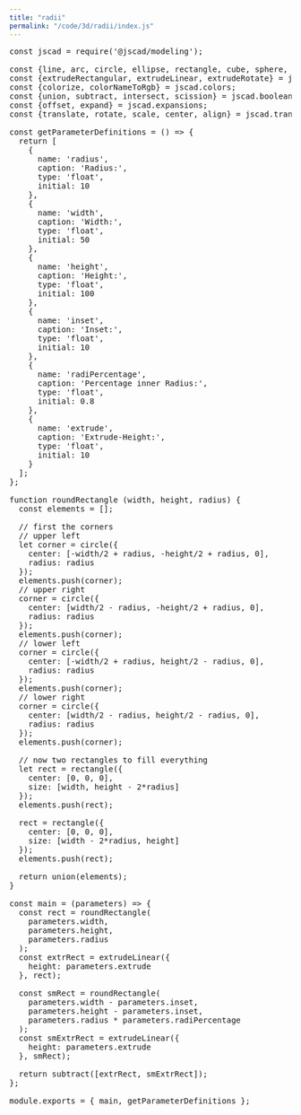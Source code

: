 ```yaml
---
title: "radii"
permalink: "/code/3d/radii/index.js"
---
```

<pre>
const jscad = require('@jscad/modeling');

const {line, arc, circle, ellipse, rectangle, cube, sphere, cylinder, cuboid, roundedCuboid, geodesicSphere, ellipsoid, roundedCylinder, cylinderElliptic, torus, polygon, polyhedron} = jscad.primitives;
const {extrudeRectangular, extrudeLinear, extrudeRotate} = jscad.extrusions;
const {colorize, colorNameToRgb} = jscad.colors;
const {union, subtract, intersect, scission} = jscad.booleans;
const {offset, expand} = jscad.expansions;
const {translate, rotate, scale, center, align} = jscad.transforms;

const getParameterDefinitions = () => {
  return [
    {
      name: 'radius',
      caption: 'Radius:',
      type: 'float',
      initial: 10
    },
    {
      name: 'width',
      caption: 'Width:',
      type: 'float',
      initial: 50
    },
    {
      name: 'height',
      caption: 'Height:',
      type: 'float',
      initial: 100
    },
    {
      name: 'inset',
      caption: 'Inset:',
      type: 'float',
      initial: 10
    },
    {
      name: 'radiPercentage',
      caption: 'Percentage inner Radius:',
      type: 'float',
      initial: 0.8
    },
    {
      name: 'extrude',
      caption: 'Extrude-Height:',
      type: 'float',
      initial: 10
    }
  ];
};

function roundRectangle (width, height, radius) {
  const elements = [];

  // first the corners
  // upper left
  let corner = circle({
    center: [-width/2 + radius, -height/2 + radius, 0],
    radius: radius
  });
  elements.push(corner);
  // upper right
  corner = circle({
    center: [width/2 - radius, -height/2 + radius, 0],
    radius: radius
  });
  elements.push(corner);
  // lower left
  corner = circle({
    center: [-width/2 + radius, height/2 - radius, 0],
    radius: radius
  });
  elements.push(corner);
  // lower right
  corner = circle({
    center: [width/2 - radius, height/2 - radius, 0],
    radius: radius
  });
  elements.push(corner);

  // now two rectangles to fill everything
  let rect = rectangle({
    center: [0, 0, 0],
    size: [width, height - 2*radius]
  });
  elements.push(rect);

  rect = rectangle({
    center: [0, 0, 0],
    size: [width - 2*radius, height]
  });
  elements.push(rect);

  return union(elements);
}

const main = (parameters) => {
  const rect = roundRectangle(
    parameters.width,
    parameters.height,
    parameters.radius
  );
  const extrRect = extrudeLinear({
    height: parameters.extrude
  }, rect);

  const smRect = roundRectangle(
    parameters.width - parameters.inset,
    parameters.height - parameters.inset,
    parameters.radius * parameters.radiPercentage
  );
  const smExtrRect = extrudeLinear({
    height: parameters.extrude
  }, smRect);

  return subtract([extrRect, smExtrRect]);
};

module.exports = { main, getParameterDefinitions };
</pre>